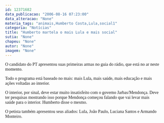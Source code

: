 ```yaml
---
id: 12371682
data_publicacao: "2006-08-16 07:23:00"
data_alteracao: "None"
materia_tags: "animais,Humberto Costa,Lula,social1"
categoria: "Notícias"
title: "Humberto martela o mais Lula e mais social"
sutia: "None"
chapeu: "None"
autor: "None"
imagem: "None"
---
```

<p><P><FONT face=Verdana>O candidato do PT apresentou suas primeiras armas no guia do rádio, que está no ar neste momento.</FONT></P></p>
<p><P><FONT face=Verdana>Todo o programa está baseado no mais: mais Lula, mais saúde, mais educação e mais ações voltadas ao interior.</FONT></P></p>
<p><P><FONT face=Verdana>O interior, por sinal, deve estar muito insatisfeito com o governo Jarbas/Mendonça. Deve ter&nbsp;pesquisas mostrando isso porque Mendonça começou falando que vai levar mais saúde para o interior.&nbsp;Humberto disse o mesmo.</FONT></P></p>
<p><P><FONT face=Verdana>O petista também apresentou seus aliados: Lula, João Paulo, Luciana Santos e Armando Monteiro.</FONT></P> </p>
